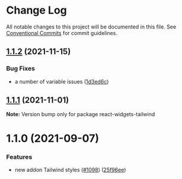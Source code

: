 # Change Log

All notable changes to this project will be documented in this file.
See [Conventional Commits](https://conventionalcommits.org) for commit guidelines.

## [1.1.2](https://github.com/jquense/react-widgets/compare/react-widgets-tailwind@1.1.1...react-widgets-tailwind@1.1.2) (2021-11-15)


### Bug Fixes

* a number of variable issues ([1d3ed6c](https://github.com/jquense/react-widgets/commit/1d3ed6c4645b4643676ccf5a0d9a4f25bc938096))





## [1.1.1](https://github.com/jquense/react-widgets/compare/react-widgets-tailwind@1.1.0...react-widgets-tailwind@1.1.1) (2021-11-01)

**Note:** Version bump only for package react-widgets-tailwind





# 1.1.0 (2021-09-07)


### Features

* new addon Tailwind styles ([#1098](https://github.com/jquense/react-widgets/issues/1098)) ([25f96ee](https://github.com/jquense/react-widgets/commit/25f96ee50a3d2f603500438a490a2de6883fc709))
